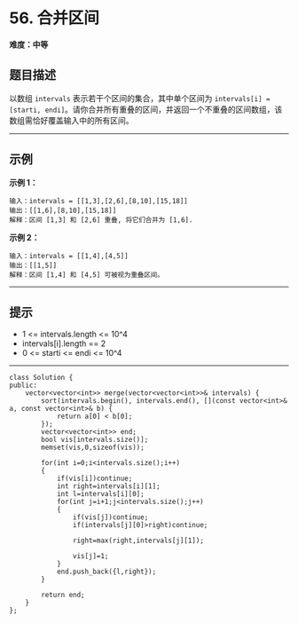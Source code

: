 # 56. 合并区间

**难度：中等**

## 题目描述

以数组 `intervals` 表示若干个区间的集合，其中单个区间为 `intervals[i] = [starti, endi]`。请你合并所有重叠的区间，并返回一个不重叠的区间数组，该数组需恰好覆盖输入中的所有区间。

---

## 示例

**示例 1：**
```
输入：intervals = [[1,3],[2,6],[8,10],[15,18]]
输出：[[1,6],[8,10],[15,18]]
解释：区间 [1,3] 和 [2,6] 重叠, 将它们合并为 [1,6].
```

**示例 2：**
```
输入：intervals = [[1,4],[4,5]]
输出：[[1,5]]
解释：区间 [1,4] 和 [4,5] 可被视为重叠区间。
```

---

## 提示

- 1 <= intervals.length <= 10^4
- intervals[i].length == 2
- 0 <= starti <= endi <= 10^4

---

```
class Solution {
public:
    vector<vector<int>> merge(vector<vector<int>>& intervals) {
        sort(intervals.begin(), intervals.end(), [](const vector<int>& a, const vector<int>& b) {
            return a[0] < b[0];
        });
        vector<vector<int>> end;
        bool vis[intervals.size()];
        memset(vis,0,sizeof(vis));

        for(int i=0;i<intervals.size();i++)
        {
            if(vis[i])continue;
            int right=intervals[i][1];
            int l=intervals[i][0];
            for(int j=i+1;j<intervals.size();j++)
            {
                if(vis[j])continue;
                if(intervals[j][0]>right)continue;
                
                right=max(right,intervals[j][1]);
                
                vis[j]=1;
            }
            end.push_back({l,right});
        }

        return end;
    }
};
```
